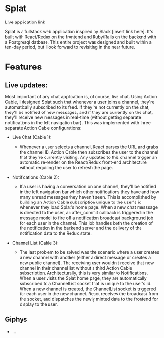 # Splat
Live application link

Splat is a fullstack web application inspired by Slack [insert link here]. It's built with React/Redux on the frontend and Ruby/Rails on the backend with a Postgresql datbase. This entire project was designed and built within a ten-day period, but I look forward to revisiting in the near future.

# Features 
## Live updates:
Most important of any chat application is, of course, live chat. Using Action Cable, I designed Splat such that whenever a user joins a channel, they're automatically subscribed to its feed. If they're not currently on the chat, they'll be notified of new messages, and if they are currently on the chat, they'll receive new messages in real-time (without getting separate notifications in the left navigation bar). This was implemented with three separate Action Cable configurations:

- Live Chat (Cable 1):
  +  Whenever a user selects a channel, React parses the URL and grabs the channel ID. Action Cable then subscribes the user to the channel that they're currently visiting. Any updates to this channel trigger an automatic re-render on the React/Redux front-end architecture without requiring the user to refresh the page. 
  
- Notifications (Cable 2):
  +  If a user is having a conversation on one channel, they'll be notified in the left navigation bar which other notifications they have and how many unread messages they haven't seen. This is accomplished by building an Action Cable subscription unique to the user's id whenever they load Splat's home page. When a new chat messsage is directed to the user, an after_commit callback is triggered in the message model to fire off a notification broadcast background job for each user in the channel. This job handles both the creation of the notification in the backend server and the delivery of the notification data to the Redux state. 
  
- Channel List (Cable 3):
  + The last problem to be solved was the scenario where a user creates a new channel with another (either a direct message or creates a new public channel). The receiving user wouldn't receive that new channel in their channel list without a third Action Cable subscription. Architecturally, this is very similar to Notifications. When a user visits the Splat home page, they are automatically subscribed to a ChannelList socket that is unique to the user's id. When a new channel is created, the ChannelList socket is triggered for each user in the new channel. React receives the broadcast from the socket, and dispatches the newly minted data to the frontend for display to the user.

## Giphys




* ...
